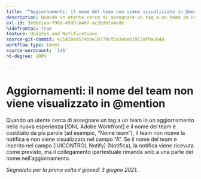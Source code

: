 ```yaml
---
title: '“Aggiornamenti: il nome del team non viene visualizzato in @mention”'
description: Quando un utente cerca di assegnare un tag a un team in un aggiornamento nella nuova esperienza  [!DNL Adobe Workfront]  e il nome del team è costituito da più parole (ad esempio, “Nome team”), il team non riceve la notifica e non viene visualizzato nel campo “A”. Se il nome del team è inserito nel campo [!UICONTROL Notify] (Notifica), la notifica viene ricevuta come previsto, ma il collegamento ipertestuale rimanda solo a una parte del nome nell’aggiornamento.
exl-id: 3e06e1aa-f98d-45dd-b467-ac30dbfa4ede
hidefromtoc: true
feature: Updates and Notifications
source-git-commit: e21428ea574bbe10779cf2a348e01917af0a2640
workflow-type: tm+mt
source-wordcount: '146'
ht-degree: 100%

---
```


# Aggiornamenti: il nome del team non viene visualizzato in @mention

<!--Valid issue, won't fix-->

Quando un utente cerca di assegnare un tag a un team in un aggiornamento nella nuova esperienza [!DNL Adobe Workfront] e il nome del team è costituito da più parole (ad esempio, “Nome team”), il team non riceve la notifica e non viene visualizzato nel campo “A”. Se il nome del team è inserito nel campo [!UICONTROL Notify] (Notifica), la notifica viene ricevuta come previsto, ma il collegamento ipertestuale rimanda solo a una parte del nome nell’aggiornamento.

_Segnalato per la prima volta il giovedì 3 giugno 2021._
